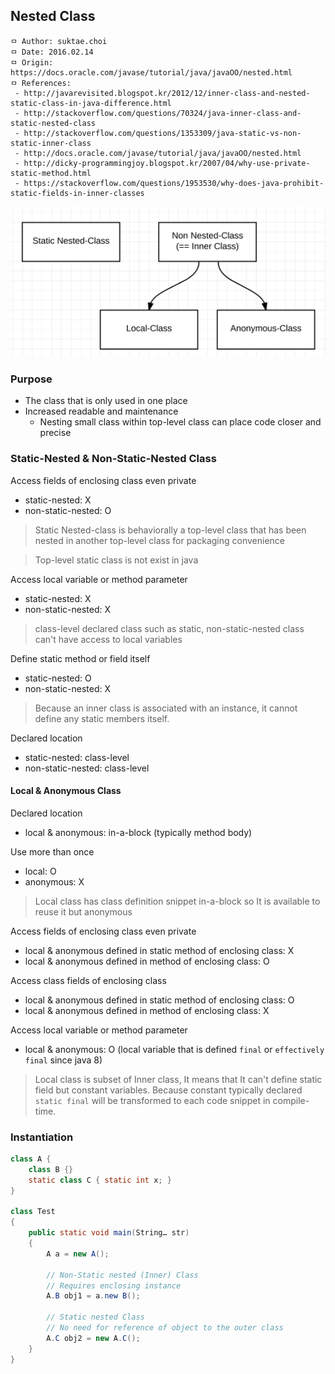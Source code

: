 ## Nested Class

```
ㅁ Author: suktae.choi
ㅁ Date: 2016.02.14
ㅁ Origin: https://docs.oracle.com/javase/tutorial/java/javaOO/nested.html
ㅁ References:
 - http://javarevisited.blogspot.kr/2012/12/inner-class-and-nested-static-class-in-java-difference.html
 - http://stackoverflow.com/questions/70324/java-inner-class-and-static-nested-class
 - http://stackoverflow.com/questions/1353309/java-static-vs-non-static-inner-class
 - http://docs.oracle.com/javase/tutorial/java/javaOO/nested.html
 - http://dicky-programmingjoy.blogspot.kr/2007/04/why-use-private-static-method.html
 - https://stackoverflow.com/questions/1953530/why-does-java-prohibit-static-fields-in-inner-classes
```

<img src="https://github.com/agongi/study/blob/master/java/nested-class/images/Screen%20Shot%202017-06-09%20at%2001.22.27.png">

### Purpose
- The class that is only used in one place
- Increased readable and maintenance
  - Nesting small class within top-level class can place code closer and precise

### Static-Nested & Non-Static-Nested Class
Access fields of enclosing class even private
- static-nested: X
- non-static-nested: O

> Static Nested-class is behaviorally a top-level class that has been nested in another top-level class for packaging convenience

> Top-level static class is not exist in java

Access local variable or method parameter
- static-nested: X
- non-static-nested: X

> class-level declared class such as static, non-static-nested class can't have access to local variables

Define static method or field itself
- static-nested: O
- non-static-nested: X

> Because an inner class is associated with an instance, it cannot define any static members itself.

Declared location
- static-nested: class-level
- non-static-nested: class-level

#### Local & Anonymous Class
Declared location
- local & anonymous: in-a-block (typically method body)

Use more than once
- local: O
- anonymous: X

> Local class has class definition snippet in-a-block so It is available to reuse it but anonymous

Access fields of enclosing class even private
- local & anonymous defined in static method of enclosing class: X
- local & anonymous defined in method of enclosing class: O

Access class fields of enclosing class
- local & anonymous defined in static method of enclosing class: O
- local & anonymous defined in method of enclosing class: X

Access local variable or method parameter
- local & anonymous: O (local variable that is defined `final` or `effectively final` since java 8)

> Local class is subset of Inner class, It means that It can't define static field but constant variables. Because constant typically declared `static final` will be transformed to each code snippet in compile-time.

### Instantiation
```java
class A {
    class B {}
    static class C { static int x; }
}

class Test
{
    public static void main(String… str)
    {
        A a = new A();

        // Non-Static nested (Inner) Class
        // Requires enclosing instance
        A.B obj1 = a.new B();

        // Static nested Class
        // No need for reference of object to the outer class
        A.C obj2 = new A.C();
    }
}
```
